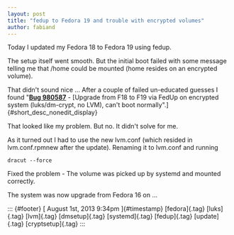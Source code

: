 ```yaml
---
layout: post
title: "fedup to Fedora 19 and trouble with encrypted volumes"
author: fabiand
---
```




Today I updated my Fedora 18 to Fedora 19 using fedup.

The setup itself went smooth. But the initial boot failed with some
message telling me that /home could be mounted (home resides on an
encrypted volume).

That didn't sound nice ... After a couple of failed un-educated guesses
I found
"[**Bug 980587**](https://bugzilla.redhat.com/show_bug.cgi?id=980587) -
[Upgrade from F18 to F19 via FedUp on encrypted system (luks/dm-crypt,
no LVM), can't boot normally".]{#short_desc_nonedit_display}

That looked like my problem. But no. It didn't solve for me.

As it turned out I had to use the new lvm.conf (which resided in
lvm.conf.rpmnew after the update). Renaming it to lvm.conf and running

    dracut --force

Fixed the problem - The volume was picked up by systemd and mounted
correctly.

The system was now upgrade from Fedora 16 on ...

::: {#footer}
[ August 1st, 2013 9:34pm ]{#timestamp} [fedora]{.tag} [luks]{.tag}
[lvm]{.tag} [dmsetup]{.tag} [systemd]{.tag} [fedup]{.tag} [update]{.tag}
[cryptsetup]{.tag}
:::
